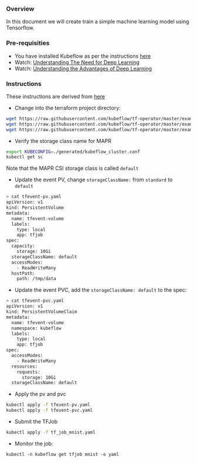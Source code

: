 ### Overview

In this document we will create train a simple machine learning model using Tensorflow.

### Pre-requisities

- You have installed Kubeflow as per the instructions [here](../README-KUBEFLOW.md)
- Watch: [Understanding The Need for Deep Learning](https://www.youtube.com/watch?v=emTjHdAzwEs)
- Watch: [Understanding the Advantages of Deep Learning](https://www.youtube.com/watch?v=xU_bm9PhTAs)

### Instructions

These instructions are derived from [here](https://www.kubeflow.org/docs/components/training/tftraining/#running-the-mnist-example)

- Change into the terraform project directory:

```bash
wget https://raw.githubusercontent.com/kubeflow/tf-operator/master/examples/v1/mnist_with_summaries/tfevent-volume/tfevent-pv.yaml
wget https://raw.githubusercontent.com/kubeflow/tf-operator/master/examples/v1/mnist_with_summaries/tfevent-volume/tfevent-pvc.yaml
wget https://raw.githubusercontent.com/kubeflow/tf-operator/master/examples/v1/mnist_with_summaries/tf_job_mnist.yaml
```

- Verify the storage class name for MAPR

```bash
export KUBECONFIG=./generated/kubeflow_cluster.conf
kubectl get sc
```

Note that the MAPR CSI storage class is called `default`

- Update the event PV, change `storageClassName:` from `standard` to `default`

```bash
> cat tfevent-pv.yaml
apiVersion: v1
kind: PersistentVolume
metadata:
  name: tfevent-volume
  labels:
    type: local
    app: tfjob
spec:
  capacity:
    storage: 10Gi
  storageClassName: default
  accessModes:
    - ReadWriteMany
  hostPath:
    path: /tmp/data
```
- Update the event PVC, add the `storageClassName: default` to the spec:
  
```bash
> cat tfevent-pvc.yaml
apiVersion: v1
kind: PersistentVolumeClaim
metadata:
  name: tfevent-volume
  namespace: kubeflow
  labels:
    type: local
    app: tfjob
spec:
  accessModes:
    - ReadWriteMany
  resources:
    requests:
      storage: 10Gi
  storageClassName: default
```
- Apply the pv and pvc

```bash
kubectl apply -f tfevent-pv.yaml
kubectl apply -f tfevent-pvc.yaml
```

- Submit the TFJob

```bash
kubectl apply -f tf_job_mnist.yaml
```

- Monitor the job:

```
kubectl -n kubeflow get tfjob mnist -o yaml
```

